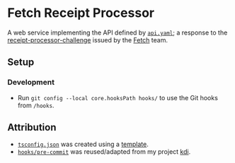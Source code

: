 # Fetch Receipt Processor

A web service implementing the API defined by [`api.yaml`](meta/api.yaml); a response to the [receipt-processor-challenge](https://github.com/fetch-rewards/receipt-processor-challenge) issued by the [Fetch](https://fetch.com/) team.

## Setup

### Development

* Run `git config --local core.hooksPath hooks/` to use the Git hooks from `/hooks`.

## Attribution

* [`tsconfig.json`](tsconfig.json) was created using a [template](https://www.totaltypescript.com/tsconfig-cheat-sheet).
* [`hooks/pre-commit`](hooks/pre-commit) was reused/adapted from my project [kdi](https://github.com/dGrowl/kdi/blob/main/dev/hooks/pre-commit).
